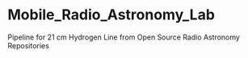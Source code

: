 # Mobile_Radio_Astronomy_Lab
Pipeline for 21 cm Hydrogen Line from Open Source Radio Astronomy Repositories
